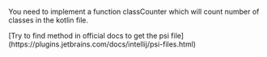 
You need to implement a function classCounter which will count number of classes in the kotlin file.
<div class="hint">
[Try to find method in official docs to get the psi file](https://plugins.jetbrains.com/docs/intellij/psi-files.html)
</div>


